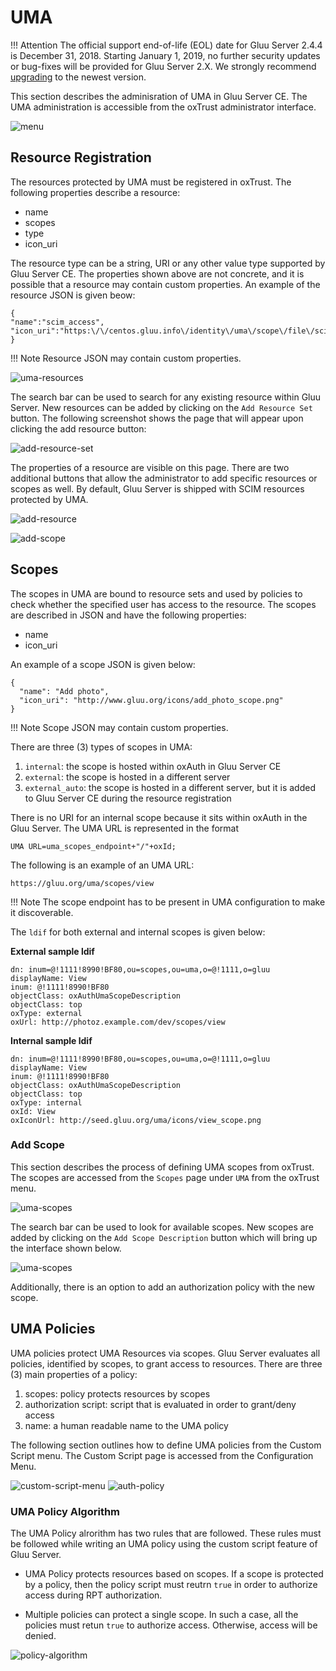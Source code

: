 # UMA

!!! Attention
    The official support end-of-life (EOL) date for Gluu Server 2.4.4 is December 31, 2018. Starting January 1, 2019, no further security updates or bug-fixes will be provided for Gluu Server 2.X. We strongly recommend [upgrading](https://gluu.org/docs/ce/upgrade/) to the newest version.

This section describes the adminisration of UMA in Gluu Server CE. The UMA administration is accessible from the oxTrust administrator interface.

![menu](../img/uma/menu.png)

## Resource Registration
The resources protected by UMA must be registered in oxTrust. The following properties describe a resource:

- name
- scopes
- type
- icon\_uri

The resource type can be a string, URI or any other value type supported by Gluu Server CE. The properties shown above are not concrete, and it is possible that a resource may contain custom properties. An example of the resource JSON is given beow:

```
{
"name":"scim_access",
"icon_uri":"https:\/\/centos.gluu.info\/identity\/uma\/scope\/file\/scim_access"
}
```

!!! Note
    Resource JSON may contain custom properties.

![uma-resources](../img/uma/uma-resources.png)

The search bar can be used to search for any existing resource within Gluu Server. New resources can be added by clicking on the `Add Resource Set` button. The following screenshot shows the page that will appear upon clicking the add resource button:

![add-resource-set](../img/uma/add-resource-set.png)

The properties of a resource are visible on this page. There are two additional buttons that allow the administrator to add specific resources or scopes as well. By default, Gluu Server is shipped with SCIM resources protected by UMA.

![add-resource](../img/uma/add-resource.png)

![add-scope](../img/uma/add-scope.png)

## Scopes
The scopes in UMA are bound to resource sets and used by policies to check whether the specified user has access to the resource. The scopes are described in JSON and have the following properties:

- name
- icon\_uri

An example of a scope JSON is given below:

```
{
  "name": "Add photo",
  "icon_uri": "http://www.gluu.org/icons/add_photo_scope.png"
}
```

!!! Note
    Scope JSON may contain custom properties.

There are three (3) types of scopes in UMA:

1. `internal`: the scope is hosted within oxAuth in Gluu Server CE
2. `external`: the scope is hosted in a different server
3. `external_auto`: the scope is hosted in a different server, but it is added to Gluu Server CE during the resource registration

There is no URI for an internal scope because it sits within oxAuth in the Gluu Server. The UMA URL is represented in the format

```
UMA URL=uma_scopes_endpoint+"/"+oxId;
```

The following is an example of an UMA URL:

```
https://gluu.org/uma/scopes/view
```

!!! Note
    The scope endpoint has to be present in UMA configuration to make it discoverable.

The `ldif` for both external and internal scopes is given below:

**External sample ldif**
```
dn: inum=@!1111!8990!BF80,ou=scopes,ou=uma,o=@!1111,o=gluu
displayName: View
inum: @!1111!8990!BF80
objectClass: oxAuthUmaScopeDescription
objectClass: top
oxType: external
oxUrl: http://photoz.example.com/dev/scopes/view
```

**Internal sample ldif**
```
dn: inum=@!1111!8990!BF80,ou=scopes,ou=uma,o=@!1111,o=gluu
displayName: View
inum: @!1111!8990!BF80
objectClass: oxAuthUmaScopeDescription
objectClass: top
oxType: internal
oxId: View
oxIconUrl: http://seed.gluu.org/uma/icons/view_scope.png
```

### Add Scope
This section describes the process of defining UMA scopes from oxTrust. The scopes are accessed from the `Scopes` page under `UMA` from the oxTrust menu.

![uma-scopes](../img/uma/uma-scopes.png)

The search bar can be used to look for available scopes. New scopes are added by clicking on the `Add Scope Description` button which will bring up the interface shown below.

![uma-scopes](../img/uma/scopes-add.png)

Additionally, there is an option to add an authorization policy with the new scope.

## UMA Policies
UMA policies protect UMA Resources via scopes. Gluu Server evaluates all policies, identified by scopes, to grant access to resources. There are three (3) main properties of a policy:

1. scopes: policy protects resources by scopes
2. authorization script: script that is evaluated in order to grant/deny access
3. name: a human readable name to the UMA policy

The following section outlines how to define UMA policies from the Custom Script menu. The Custom Script page is accessed from the Configuration Menu.

![custom-script-menu](../img/oxtrust/custom-script-menu.png)
![auth-policy](../img/uma/auth-policy.png)

### UMA Policy Algorithm
The UMA Policy alrorithm has two rules that are followed. These rules must be followed while writing an UMA policy using the custom script feature of Gluu Server.

- UMA Policy protects resources based on scopes. If a scope is protected by a policy, then the policy script must reutrn `true` in order to authorize access during RPT authorization.

- Multiple policies can protect a single scope. In such a case, all the policies must retun `true` to authorize access. Otherwise, access will be denied.

![policy-algorithm](../img/uma/policy-algorithm.jpg) 
